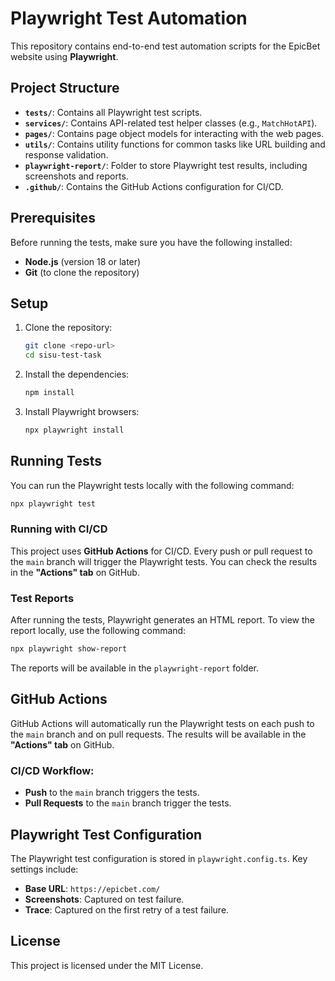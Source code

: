 
# Playwright Test Automation

This repository contains end-to-end test automation scripts for the EpicBet website using **Playwright**.

## Project Structure

- **`tests/`**: Contains all Playwright test scripts.
- **`services/`**: Contains API-related test helper classes (e.g., `MatchHotAPI`).
- **`pages/`**: Contains page object models for interacting with the web pages.
- **`utils/`**: Contains utility functions for common tasks like URL building and response validation.
- **`playwright-report/`**: Folder to store Playwright test results, including screenshots and reports.
- **`.github/`**: Contains the GitHub Actions configuration for CI/CD.

## Prerequisites

Before running the tests, make sure you have the following installed:

- **Node.js** (version 18 or later)
- **Git** (to clone the repository)

## Setup

1. Clone the repository:
   ```bash
   git clone <repo-url>
   cd sisu-test-task
   ```

2. Install the dependencies:
   ```bash
   npm install
   ```

3. Install Playwright browsers:
   ```bash
   npx playwright install
   ```

## Running Tests

You can run the Playwright tests locally with the following command:

```bash
npx playwright test
```

### **Running with CI/CD**

This project uses **GitHub Actions** for CI/CD. Every push or pull request to the `main` branch will trigger the Playwright tests. You can check the results in the **"Actions" tab** on GitHub.

### **Test Reports**

After running the tests, Playwright generates an HTML report. To view the report locally, use the following command:

```bash
npx playwright show-report
```

The reports will be available in the `playwright-report` folder.

## GitHub Actions

GitHub Actions will automatically run the Playwright tests on each push to the `main` branch and on pull requests. The results will be available in the **"Actions" tab** on GitHub.

### **CI/CD Workflow:**
- **Push** to the `main` branch triggers the tests.
- **Pull Requests** to the `main` branch trigger the tests.

## Playwright Test Configuration

The Playwright test configuration is stored in `playwright.config.ts`. Key settings include:
- **Base URL**: `https://epicbet.com/`
- **Screenshots**: Captured on test failure.
- **Trace**: Captured on the first retry of a test failure.

## License

This project is licensed under the MIT License.

